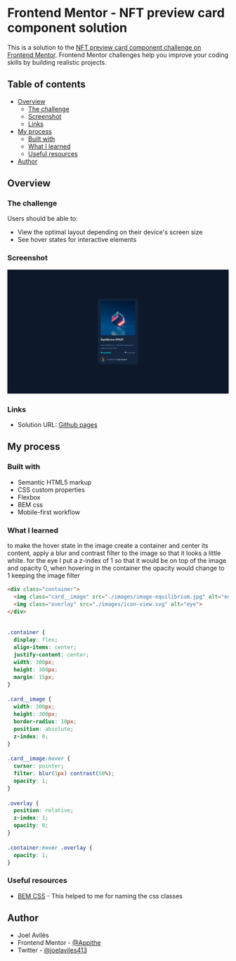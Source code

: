 # Frontend Mentor - NFT preview card component solution

This is a solution to the [NFT preview card component challenge on Frontend Mentor](https://www.frontendmentor.io/challenges/nft-preview-card-component-SbdUL_w0U). Frontend Mentor challenges help you improve your coding skills by building realistic projects. 

## Table of contents

- [Overview](#overview)
  - [The challenge](#the-challenge)
  - [Screenshot](#screenshot)
  - [Links](#links)
- [My process](#my-process)
  - [Built with](#built-with)
  - [What I learned](#what-i-learned)
  - [Useful resources](#useful-resources)
- [Author](#author)

## Overview

### The challenge

Users should be able to:

- View the optimal layout depending on their device's screen size
- See hover states for interactive elements

### Screenshot

![](./images/SolutionNftPreviewCardComponent.png)

### Links

- Solution URL: [Github pages](https://appithe.github.io/Frontend-Mentor/nft-preview-card-component-main/)

## My process

### Built with

- Semantic HTML5 markup
- CSS custom properties
- Flexbox
- BEM css
- Mobile-first workflow

### What I learned

to make the hover state in the image create a container and center its content, apply a blur and contrast filter to the image so that it looks a little white. for the eye I put a z-index of 1 so that it would be on top of the image and opacity 0, when hovering in the container the opacity would change to 1 keeping the image filter

```html
<div class="container">
  <img class="card__image" src="./images/image-equilibrium.jpg" alt="equilibrium">
  <img class="overlay" src="./images/icon-view.svg" alt="eye">
</div>
```
```css

.container {
  display: flex;
  align-items: center;
  justify-content: center;
  width: 300px;
  height: 300px;
  margin: 15px;
}

.card__image {
  width: 300px;
  height: 300px;
  border-radius: 10px;
  position: absolute;
  z-index: 0;
}

.card__image:hover {
  cursor: pointer;
  filter: blur(1px) contrast(50%);
  opacity: 1;
}

.overlay {
  position: relative;
  z-index: 1;
  opacity: 0;
}

.container:hover .overlay {
  opacity: 1;
}
```

### Useful resources

- [BEM CSS](http://getbem.com/) - This helped to me for naming the css classes

## Author

- Joel Avilés
- Frontend Mentor - [@Appithe](https://www.frontendmentor.io/profile/Appithe)
- Twitter - [@joelaviles413](https://twitter.com/joelaviles413)
